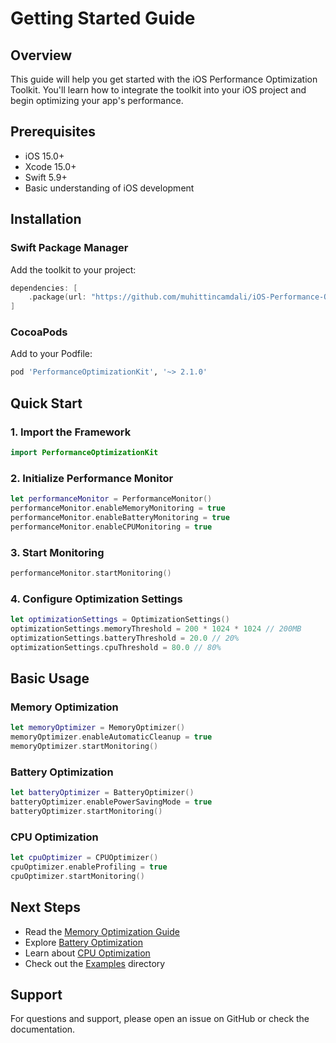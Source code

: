 # Getting Started Guide

## Overview

This guide will help you get started with the iOS Performance Optimization Toolkit. You'll learn how to integrate the toolkit into your iOS project and begin optimizing your app's performance.

## Prerequisites

- iOS 15.0+
- Xcode 15.0+
- Swift 5.9+
- Basic understanding of iOS development

## Installation

### Swift Package Manager

Add the toolkit to your project:

```swift
dependencies: [
    .package(url: "https://github.com/muhittincamdali/iOS-Performance-Optimization-Toolkit.git", from: "2.1.0")
]
```

### CocoaPods

Add to your Podfile:

```ruby
pod 'PerformanceOptimizationKit', '~> 2.1.0'
```

## Quick Start

### 1. Import the Framework

```swift
import PerformanceOptimizationKit
```

### 2. Initialize Performance Monitor

```swift
let performanceMonitor = PerformanceMonitor()
performanceMonitor.enableMemoryMonitoring = true
performanceMonitor.enableBatteryMonitoring = true
performanceMonitor.enableCPUMonitoring = true
```

### 3. Start Monitoring

```swift
performanceMonitor.startMonitoring()
```

### 4. Configure Optimization Settings

```swift
let optimizationSettings = OptimizationSettings()
optimizationSettings.memoryThreshold = 200 * 1024 * 1024 // 200MB
optimizationSettings.batteryThreshold = 20.0 // 20%
optimizationSettings.cpuThreshold = 80.0 // 80%
```

## Basic Usage

### Memory Optimization

```swift
let memoryOptimizer = MemoryOptimizer()
memoryOptimizer.enableAutomaticCleanup = true
memoryOptimizer.startMonitoring()
```

### Battery Optimization

```swift
let batteryOptimizer = BatteryOptimizer()
batteryOptimizer.enablePowerSavingMode = true
batteryOptimizer.startMonitoring()
```

### CPU Optimization

```swift
let cpuOptimizer = CPUOptimizer()
cpuOptimizer.enableProfiling = true
cpuOptimizer.startMonitoring()
```

## Next Steps

- Read the [Memory Optimization Guide](MemoryOptimizationGuide.md)
- Explore [Battery Optimization](BatteryOptimizationGuide.md)
- Learn about [CPU Optimization](CPUOptimizationGuide.md)
- Check out the [Examples](../Examples/) directory

## Support

For questions and support, please open an issue on GitHub or check the documentation. 
